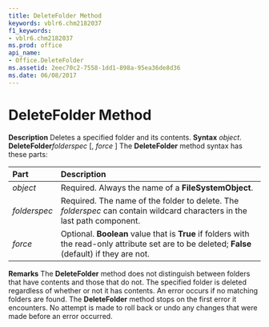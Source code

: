 ```yaml
---
title: DeleteFolder Method
keywords: vblr6.chm2182037
f1_keywords:
- vblr6.chm2182037
ms.prod: office
api_name:
- Office.DeleteFolder
ms.assetid: 2eec70c2-7558-1dd1-898a-95ea36de8d36
ms.date: 06/08/2017
---
```



# DeleteFolder Method



 **Description**
Deletes a specified folder and its contents.
 **Syntax**
 _object_. **DeleteFolder**_folderspec_ [, _force_ ]
The  **DeleteFolder** method syntax has these parts:


|**Part**|**Description**|
|:-----|:-----|
| _object_|Required. Always the name of a  **FileSystemObject**.|
| _folderspec_|Required. The name of the folder to delete. The  _folderspec_ can contain wildcard characters in the last path component.|
| _force_|Optional.  **Boolean** value that is **True** if folders with the read-only attribute set are to be deleted; **False** (default) if they are not.|
 **Remarks**
The  **DeleteFolder** method does not distinguish between folders that have contents and those that do not. The specified folder is deleted regardless of whether or not it has contents.
An error occurs if no matching folders are found. The  **DeleteFolder** method stops on the first error it encounters. No attempt is made to roll back or undo any changes that were made before an error occurred.

